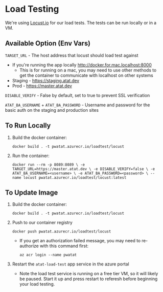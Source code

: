 # Load Testing

We're using [Locust.io](https://locust.io/) for our load tests. The tests can be run locally or in a VM.

## Available Option (Env Vars)

`TARGET_URL` - The host address that locust should load test against
* If you're running the app locally http://docker.for.mac.localhost:8000
  * This is for running on a mac, you may need to use other methods to get the container to communicate with localhost on other systems
* Staging - https://staging.atat.dev
* Prod - https://master.atat.dev

`DISABLE_VERIFY` - False by default, set to true to prevent SSL verification

`ATAT_BA_USERNAME` + `ATAT_BA_PASSWORD` - Username and password for the basic auth on the staging and production sites

## To Run Locally
1. Build the docker container:

    `docker build . -t pwatat.azurecr.io/loadtest/locust`
2. Run the container:

    `
    docker run --rm -p 8089:8089 \
    -e TARGET_URL=https://master.atat.dev \
    -e DISABLE_VERIFY=false \
    -e ATAT_BA_USERNAME=<username> \
    -e ATAT_BA_PASSWORD=<password> \
    --name locust pwatat.azurecr.io/loadtest/locust:latest
    `

## To Update Image
1. Build the docker container:

    `docker build . -t pwatat.azurecr.io/loadtest/locust`
2. Push to our container registry

    `docker push pwatat.azurecr.io/loadtest/locust`

   * If you get an authorization failed message, you may need to re-authorize with this command first:

        `az acr login --name pwatat`
3. Restart the `atat-load-test` app service in the azure portal
   * Note the load test service is running on a free tier VM, so it will likely be paused. Start it up and press restart to referesh before beginning your load testing.
